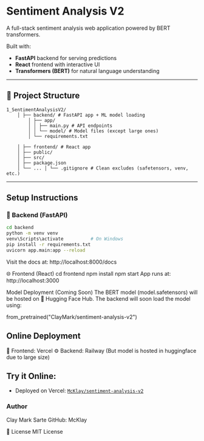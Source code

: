 # Sentiment Analysis V2

A full-stack sentiment analysis web application powered by BERT transformers.

Built with:
- **FastAPI** backend for serving predictions
- **React** frontend with interactive UI
- **Transformers (BERT)** for natural language understanding

---

## 📂 Project Structure
    1_SentimentAnalysisV2/ 
        │ ├── backend/ # FastAPI app + ML model loading 
            │ ├── app/ 
            │ │ ├── main.py # API endpoints 
            │ │ └── model/ # Model files (except large ones) 
            │ └── requirements.txt 
            
        │ ├── frontend/ # React app 
        │ ├── public/ 
        │ ├── src/ 
        │ ├── package.json 
        │ └── ... │ └── .gitignore # Clean excludes (safetensors, venv, etc.)


---

## Setup Instructions

### 🔧 Backend (FastAPI)

```bash
cd backend
python -m venv venv
venv\Scripts\activate          # On Windows
pip install -r requirements.txt
uvicorn app.main:app --reload
```

Visit the docs at: http://localhost:8000/docs

🌐 Frontend (React)
cd frontend
npm install
npm start
App runs at: http://localhost:3000

Model Deployment (Coming Soon)
The BERT model (model.safetensors) will be hosted on 🤗 Hugging Face Hub.
The backend will soon load the model using:

from_pretrained("ClayMark/sentiment-analysis-v2")

## Online Deployment
🔄 Frontend: Vercel
⚙️ Backend: Railway (But model is hosted in huggingface due to large size)

## Try it Online:
- Deployed on Vercel: [`McKlay/sentiment-analysis-v2`](https://sentiment-analysis-v2.vercel.app/)

### Author
Clay Mark Sarte
GitHub: McKlay

📜 License
MIT License

